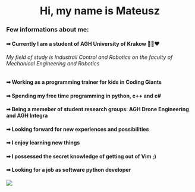<div align="center"> <h1> Hi, my name is Mateusz </h1> </div>

<div align ="left">
  <h3> Few informations about me: </h3>
  <h4> ➡ Currently I am a student of AGH University of Krakow 💚🖤❤ </h4>
  <h6> My field of study is Industrail Control and Robotics on the faculty of Mechanical Engineering and Robotics </h6> 
  <h4> ➡ Working as a programming trainer for kids in Coding Giants </h4>
  <h4> ➡ Spending my free time programming in python, c++ and c# </h4>
  <h4> ➡ Being a memeber of student research groups: AGH Drone Engineering and AGH Integra </h4>
  <h4> ➡ Looking forward for new experiences and possibilities </h4>
  <h4> ➡ I enjoy learning new things </h4>
  <h4> ➡ I possessed the secret knowledge of getting out of Vim ;) </h4>
  <h4> ➡ Looking for a job as software python developer </h4>
</div>

<a href = "https://tenor.com/pl/view/pepe-hack-hack-pepo-pepe-gif-21294949"> <img src = "https://github.com/theSPGN/theSPGN/assets/94869555/c1789508-8344-4ba8-9955-291112a7ea41" /> </a>
